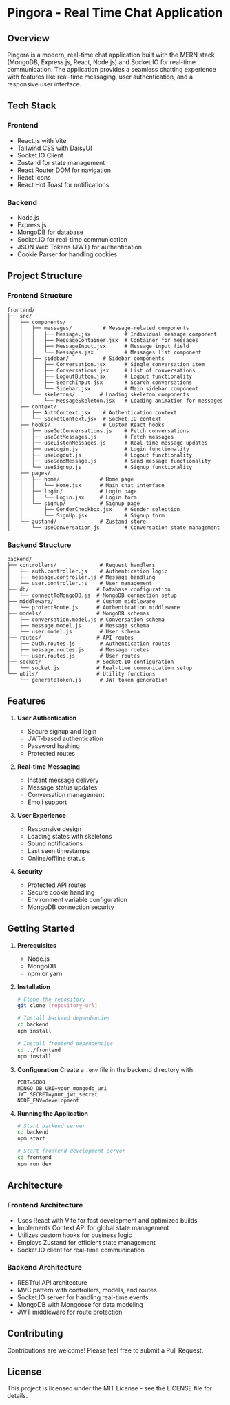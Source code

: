 # Pingora - Real Time Chat Application

## Overview

Pingora is a modern, real-time chat application built with the MERN stack (MongoDB, Express.js, React, Node.js) and Socket.IO for real-time communication. The application provides a seamless chatting experience with features like real-time messaging, user authentication, and a responsive user interface.

## Tech Stack

### Frontend

- React.js with Vite
- Tailwind CSS with DaisyUI
- Socket.IO Client
- Zustand for state management
- React Router DOM for navigation
- React Icons
- React Hot Toast for notifications

### Backend

- Node.js
- Express.js
- MongoDB for database
- Socket.IO for real-time communication
- JSON Web Tokens (JWT) for authentication
- Cookie Parser for handling cookies

## Project Structure

### Frontend Structure

```
frontend/
├── src/
│   ├── components/
│   │   ├── messages/          # Message-related components
│   │   │   ├── Message.jsx           # Individual message component
│   │   │   ├── MessageContainer.jsx  # Container for messages
│   │   │   ├── MessageInput.jsx      # Message input field
│   │   │   └── Messages.jsx          # Messages list component
│   │   ├── sidebar/           # Sidebar components
│   │   │   ├── Conversation.jsx      # Single conversation item
│   │   │   ├── Conversations.jsx     # List of conversations
│   │   │   ├── LogoutButton.jsx      # Logout functionality
│   │   │   ├── SearchInput.jsx       # Search conversations
│   │   │   └── Sidebar.jsx           # Main sidebar component
│   │   └── skeletons/        # Loading skeleton components
│   │       └── MessageSkeleton.jsx   # Loading animation for messages
│   ├── context/
│   │   ├── AuthContext.jsx    # Authentication context
│   │   └── SocketContext.jsx  # Socket.IO context
│   ├── hooks/                 # Custom React hooks
│   │   ├── useGetConversations.js    # Fetch conversations
│   │   ├── useGetMessages.js         # Fetch messages
│   │   ├── useListenMessages.js      # Real-time message updates
│   │   ├── useLogin.js               # Login functionality
│   │   ├── useLogout.js              # Logout functionality
│   │   ├── useSendMessage.js         # Send message functionality
│   │   └── useSignup.js              # Signup functionality
│   ├── pages/
│   │   ├── home/             # Home page
│   │   │   └── Home.jsx      # Main chat interface
│   │   ├── login/            # Login page
│   │   │   └── Login.jsx     # Login form
│   │   └── signup/           # Signup page
│   │       ├── GenderCheckbox.jsx    # Gender selection
│   │       └── SignUp.jsx            # Signup form
│   └── zustand/              # Zustand store
│       └── useConversation.js        # Conversation state management
```

### Backend Structure

```
backend/
├── controllers/              # Request handlers
│   ├── auth.controller.js    # Authentication logic
│   ├── message.controller.js # Message handling
│   └── user.controller.js    # User management
├── db/                      # Database configuration
│   └── connectToMongoDB.js  # MongoDB connection setup
├── middleware/              # Custom middleware
│   └── protectRoute.js      # Authentication middleware
├── models/                  # MongoDB schemas
│   ├── conversation.model.js # Conversation schema
│   ├── message.model.js      # Message schema
│   └── user.model.js         # User schema
├── routes/                  # API routes
│   ├── auth.routes.js        # Authentication routes
│   ├── message.routes.js     # Message routes
│   └── user.routes.js        # User routes
├── socket/                  # Socket.IO configuration
│   └── socket.js            # Real-time communication setup
└── utils/                   # Utility functions
    └── generateToken.js      # JWT token generation
```

## Features

1. **User Authentication**

   - Secure signup and login
   - JWT-based authentication
   - Password hashing
   - Protected routes

2. **Real-time Messaging**

   - Instant message delivery
   - Message status updates
   - Conversation management
   - Emoji support

3. **User Experience**

   - Responsive design
   - Loading states with skeletons
   - Sound notifications
   - Last seen timestamps
   - Online/offline status

4. **Security**
   - Protected API routes
   - Secure cookie handling
   - Environment variable configuration
   - MongoDB connection security

## Getting Started

1. **Prerequisites**

   - Node.js
   - MongoDB
   - npm or yarn

2. **Installation**

   ```bash
   # Clone the repository
   git clone [repository-url]

   # Install backend dependencies
   cd backend
   npm install

   # Install frontend dependencies
   cd ../frontend
   npm install
   ```

3. **Configuration**
   Create a `.env` file in the backend directory with:

   ```
   PORT=5000
   MONGO_DB_URI=your_mongodb_uri
   JWT_SECRET=your_jwt_secret
   NODE_ENV=development
   ```

4. **Running the Application**

   ```bash
   # Start backend server
   cd backend
   npm start

   # Start frontend development server
   cd frontend
   npm run dev
   ```

## Architecture

### Frontend Architecture

- Uses React with Vite for fast development and optimized builds
- Implements Context API for global state management
- Utilizes custom hooks for business logic
- Employs Zustand for efficient state management
- Socket.IO client for real-time communication

### Backend Architecture

- RESTful API architecture
- MVC pattern with controllers, models, and routes
- Socket.IO server for handling real-time events
- MongoDB with Mongoose for data modeling
- JWT middleware for route protection

## Contributing

Contributions are welcome! Please feel free to submit a Pull Request.

## License

This project is licensed under the MIT License - see the LICENSE file for details.
